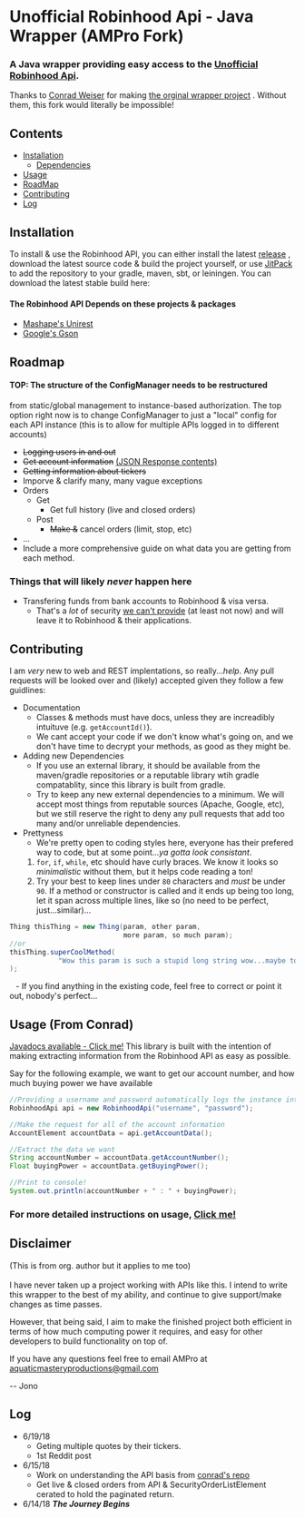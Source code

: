 # Unofficial Robinhood Api - Java Wrapper (AMPro Fork)
### A Java wrapper providing easy access to the [Unofficial Robinhood Api](https://github.com/sanko/Robinhood).

Thanks to [Conrad Weiser](https://github.com/ConradWeiser) for making
[the orginal wrapper project](https://github.com/ConradWeiser/Unofficial-Robinhood-Api)
. Without them, this fork would literally be impossible!

## Contents
- [Installation](#INSTALL)
    - [Dependencies](#DEPEN)
- [Usage](#USAGE)
- [RoadMap](#RDMP)
- [Contributing](#CONTR)
- [Log](#LOG)

<a name='INSTALL'></a>
## Installation
To install & use the Robinhood API, you can either install the latest
[release](https://github.com/AquaticMasteryProductions/Robinhood-Api-Java/releases)
, download the latest source code & build the project yourself,
or use [JitPack](https://jitpack.io/) to add the repository to your 
gradle, maven, sbt, or leiningen.
You can download the latest stable build here:

<a name='DEPEN'></a>
#### The Robinhood API Depends on these projects & packages
- [Mashape's Unirest](http://unirest.io/java.html)
- [Google's Gson](https://github.com/google/gson)

<a name='RDMP'></a>
## Roadmap
#### TOP: The structure of the ConfigManager needs to be restructured
from static/global management to instance-based authorization. The top
option right now is to change ConfigManager to just a "local" config
for each API instance (this is to allow for multiple APIs logged in to
different accounts)

-  ~~Logging users in and out~~
- ~~Get account information~~
[(JSON Response contents)](https://github.com/sanko/Robinhood/blob/master/Account.md#gather-list-of-accounts)
- ~~Getting information about tickers~~
- Imporve & clarify many, many vague exceptions
- Orders
    - Get
        - Get full history (live and closed orders)
    - Post
        - ~~Make &~~ cancel orders (limit, stop, etc)
- ...
- Include a more comprehensive guide on what data you are getting from
each method.

### Things that will likely *never* happen here
- Transfering funds from bank accounts to Robinhood & visa versa.
    - That's a *lot* of security
    [we can't provide](https://www.youtube.com/watch?v=2bVhjOcz0s0)
    (at least not now) and will leave it to Robinhood & their applications.

<a name='CONTR'></a>
## Contributing
I am *very* new to web and REST implentations, so really...*help*.
Any pull requests will be looked over and (likely) accepted given they follow
a few guidlines:

- Documentation
    - Classes & methods must have docs, unless they are increadibly
    intuituve (e.g. ``getAccountId()``).
    - We cant accept your code if we don't know what's going on, and we don't
    have time to decrypt your methods, as good as they might be.
- Adding new Dependencies
    - If you use an external library, it should be available from the
    maven/gradle repositories or a reputable library wtih gradle compatablity,
    since this library is built from gradle.
    - Try to keep any new external dependencies to a minimum. We will accept
    most things from reputable sources (Apache, Google, etc), but we
    still reserve the right to deny any pull requests that add too many and/or
     unreliable dependencies.
- Prettyness
    - We're pretty open to coding styles here, everyone has their prefered way
    to code, but at some point...*ya gotta look consistant*.
    1. ``for``, ``if``, ``while``, etc should have curly braces. We know it
    looks so *minimalistic* without them, but it helps code reading a ton!
    2. Try your best to keep lines under ``80`` characters and *must* be under
    ``90``.
    If a method or constructor is called and it ends up being too long, let it
    span across multiple lines, like so (no need to be perfect, just...similar)...
```java
Thing thisThing = new Thing(param, other param,
                            more param, so much param);
//or
thisThing.superCoolMethod(
            "Wow this param is such a stupid long string wow...maybe too long?"
);
```
`` ``
    - If you find anything in the existing code, feel free to correct or point
    it out, nobody's perfect...

<a name='USAGE'></a>
## Usage (From Conrad)

[Javadocs available - Click me!](https://conradweiser.github.io/Unofficial-Robinhood-Api/)
This library is built with the intention of making extracting information from the Robinhood API as easy as possible.

Say for the following example, we want to get our account number, and how much buying power we have available

```java
//Providing a username and password automatically logs the instance into our account!
RobinhoodApi api = new RobinhoodApi("username", "password");

//Make the request for all of the account information
AccountElement accountData = api.getAccountData();

//Extract the data we want
String accountNumber = accountData.getAccountNumber();
Float buyingPower = accountData.getBuyingPower();

//Print to console!
System.out.println(accountNumber + " : " + buyingPower);
```

### For more detailed instructions on usage, [Click me!](https://github.com/AquaticMasteryProductions/Robinhood-Api-Java/wiki/Usage)

## Disclaimer
(This is from org. author but it applies to me too)<br><br>
I have never taken up a project working with APIs like this.
I intend to write this wrapper to the best of my ability, and continue to
give support/make changes as time passes.

However, that being said, I aim to make the finished project both efficient in
terms of how much computing power it requires, and easy for other developers to
build functionality on top of.

If you have any questions feel free to email AMPro at
aquaticmasteryproductions@gmail.com

-- Jono

<a name='LOG'><a/>
## Log
- 6/19/18
    - Geting multiple quotes by their tickers.
    - 1st Reddit post
- 6/15/18
    - Work on understanding the API basis from
    [conrad's repo](https://github.com/ConradWeiser/Unofficial-Robinhood-Api)
    - Get live & closed orders from API & SecurityOrderListElement cerated to
    hold the paginated return.
- 6/14/18 ***The Journey Begins***



